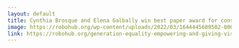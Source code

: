 ```yaml
---
layout: default
title: Cynthia Brosque and Elena Galbally win best paper award for construction robotics at ISARC 2021
image: https://robohub.org/wp-content/uploads/2022/03/1644445689502-800x460-1.jpeg
link: https://robohub.org/generation-equality-empowering-and-giving-visibility-to-women-in-robotics/
---
```

